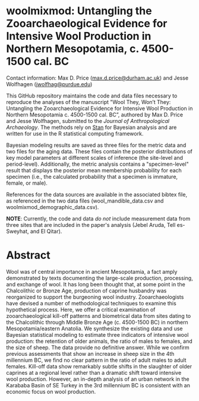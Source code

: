 # woolmixmod: Untangling the Zooarchaeological Evidence for Intensive Wool Production in Northern Mesopotamia, c. 4500-1500 cal. BC

Contact information: Max D. Price (max.d.price@durham.ac.uk) and Jesse Wolfhagen (jwolfhag@purdue.edu)

This GitHub repository maintains the code and data files necessary to reproduce the analyses of the manuscript "Wool They, Won’t They: Untangling the Zooarchaeological Evidence for Intensive Wool Production in Northern Mesopotamia c. 4500-1500 cal. BC”, authored by Max D. Price and Jesse Wolfhagen, submitted to the *Journal of Anthropological Archaeology*. The methods rely on [Stan](https://mc-stan.org/) for Bayesian analysis and are written for use in the R statistical computing framework.

Bayesian modeling results are saved as three files for the metric data and two files for the aging data. These files contain the posterior distributions of key model parameters at different scales of inference (the site-level and period-level). Additionally, the metric analysis contains a "specimen-level" result that displays the posterior mean membership probability for each specimen (i.e., the calculated probability that a specimen is immature, female, or male).

References for the data sources are available in the associated bibtex file, as referenced in the two data files (wool_mandible_data.csv and woolmixmod_demographic_data.csv).

**NOTE**: Currently, the code and data *do not* include measurement data from three sites that are included in the paper's analysis (Jebel Aruda, Tell es-Sweyhat, and El Qitar).

# Abstract	

Wool was of central importance in ancient Mesopotamia, a fact amply demonstrated by texts documenting the large-scale production, processing, and exchange of wool. It has long been thought that, at some point in the Chalcolithic or Bronze Age, production of caprine husbandry was reorganized to support the burgeoning wool industry. Zooarchaeologists have devised a number of methodological techniques to examine this hypothetical process. Here, we offer a critical examination of zooarchaeological kill-off patterns and biometrical data from sites dating to the Chalcolithic through Middle Bronze Age (c. 4500-1500 BC) in northern Mesopotamia/eastern Anatolia. We synthesize the existing data and use Bayesian statistical modeling to estimate three indicators of intensive wool production: the retention of older animals, the ratio of males to females, and the size of sheep. The data provide no definitive answer. While we confirm previous assessments that show an increase in sheep size in the 4th millennium BC, we find no clear pattern in the ratio of adult males to adult females. Kill-off data show remarkably subtle shifts in the slaughter of older caprines at a regional level rather than a dramatic shift toward intensive wool production. However, an in-depth analysis of an urban network in the Karababa Basin of SE Turkey in the 3rd millennium BC is consistent with an economic focus on wool production.
